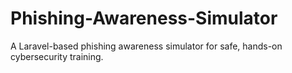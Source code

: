 # Phishing-Awareness-Simulator
A Laravel-based phishing awareness simulator for safe, hands-on cybersecurity training.
